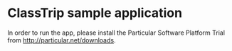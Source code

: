 # ClassTrip sample application

In order to run the app, please install the Particular Software Platform Trial from http://particular.net/downloads.